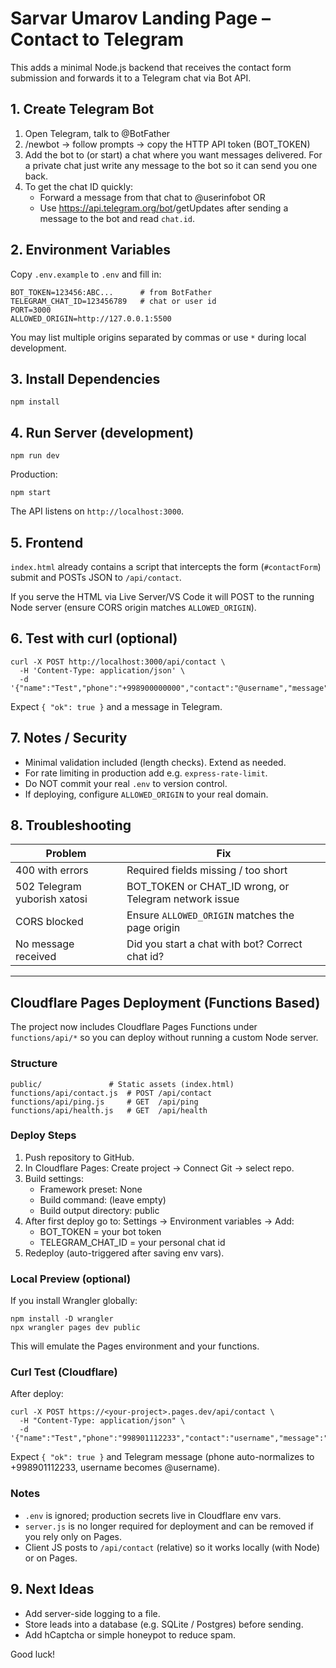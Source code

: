 # Sarvar Umarov Landing Page – Contact to Telegram

This adds a minimal Node.js backend that receives the contact form submission and forwards it to a Telegram chat via Bot API.

## 1. Create Telegram Bot
1. Open Telegram, talk to @BotFather
2. /newbot → follow prompts → copy the HTTP API token (BOT_TOKEN)
3. Add the bot to (or start) a chat where you want messages delivered. For a private chat just write any message to the bot so it can send you one back.
4. To get the chat ID quickly:
   - Forward a message from that chat to @userinfobot OR
   - Use https://api.telegram.org/bot<token>/getUpdates after sending a message to the bot and read `chat.id`.

## 2. Environment Variables
Copy `.env.example` to `.env` and fill in:
```
BOT_TOKEN=123456:ABC...      # from BotFather
TELEGRAM_CHAT_ID=123456789   # chat or user id
PORT=3000
ALLOWED_ORIGIN=http://127.0.0.1:5500
```
You may list multiple origins separated by commas or use `*` during local development.

## 3. Install Dependencies
```
npm install
```

## 4. Run Server (development)
```
npm run dev
```
Production:
```
npm start
```
The API listens on `http://localhost:3000`.

## 5. Frontend
`index.html` already contains a script that intercepts the form (`#contactForm`) submit and POSTs JSON to `/api/contact`.

If you serve the HTML via Live Server/VS Code it will POST to the running Node server (ensure CORS origin matches `ALLOWED_ORIGIN`).

## 6. Test with curl (optional)
```
curl -X POST http://localhost:3000/api/contact \
  -H 'Content-Type: application/json' \
  -d '{"name":"Test","phone":"+998900000000","contact":"@username","message":"Salom"}'
```
Expect `{ "ok": true }` and a message in Telegram.

## 7. Notes / Security
- Minimal validation included (length checks). Extend as needed.
- For rate limiting in production add e.g. `express-rate-limit`.
- Do NOT commit your real `.env` to version control.
- If deploying, configure `ALLOWED_ORIGIN` to your real domain.

## 8. Troubleshooting
| Problem | Fix |
|---------|-----|
| 400 with errors | Required fields missing / too short |
| 502 Telegram yuborish xatosi | BOT_TOKEN or CHAT_ID wrong, or Telegram network issue |
| CORS blocked | Ensure `ALLOWED_ORIGIN` matches the page origin |
| No message received | Did you start a chat with bot? Correct chat id? |

---

## Cloudflare Pages Deployment (Functions Based)
The project now includes Cloudflare Pages Functions under `functions/api/*` so you can deploy without running a custom Node server.

### Structure
```
public/               # Static assets (index.html)
functions/api/contact.js  # POST /api/contact
functions/api/ping.js     # GET  /api/ping
functions/api/health.js   # GET  /api/health
```

### Deploy Steps
1. Push repository to GitHub.
2. In Cloudflare Pages: Create project → Connect Git → select repo.
3. Build settings:
   - Framework preset: None
   - Build command: (leave empty)
   - Build output directory: public
4. After first deploy go to: Settings → Environment variables → Add:
   - BOT_TOKEN = your bot token
   - TELEGRAM_CHAT_ID = your personal chat id
5. Redeploy (auto-triggered after saving env vars).

### Local Preview (optional)
If you install Wrangler globally:
```
npm install -D wrangler
npx wrangler pages dev public
```
This will emulate the Pages environment and your functions.

### Curl Test (Cloudflare)
After deploy:
```
curl -X POST https://<your-project>.pages.dev/api/contact \
  -H "Content-Type: application/json" \
  -d '{"name":"Test","phone":"998901112233","contact":"username","message":"Hi"}'
```
Expect `{ "ok": true }` and Telegram message (phone auto-normalizes to +998901112233, username becomes @username).

### Notes
- `.env` is ignored; production secrets live in Cloudflare env vars.
- `server.js` is no longer required for deployment and can be removed if you rely only on Pages.
- Client JS posts to `/api/contact` (relative) so it works locally (with Node) or on Pages.

## 9. Next Ideas
- Add server-side logging to a file.
- Store leads into a database (e.g. SQLite / Postgres) before sending.
- Add hCaptcha or simple honeypot to reduce spam.

Good luck!
